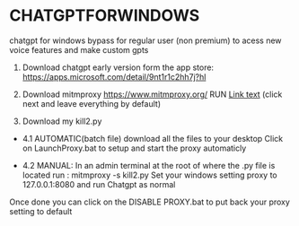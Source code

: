 # CHATGPTFORWINDOWS
chatgpt for windows bypass for regular user (non premium) to acess new voice features and make custom gpts

1. Download chatgpt early version form the app store:
https://apps.microsoft.com/detail/9nt1r1c2hh7j?hl

2. Download mitmproxy
https://www.mitmproxy.org/
RUN [Link text]([mitmproxy-ca-cert.p12](https://github.com/guilatoffi/CHATGPTFORWINDOWS/blob/main/mitmproxy-ca-cert.p12)) (click next and leave everything by default)

4. Download my kill2.py
   
- 4.1 AUTOMATIC(batch file)
download all the files to your desktop
Click on LaunchProxy.bat to setup and start the proxy automaticly

- 4.2 MANUAL: 
In an admin terminal at the root of where the .py file is located run : mitmproxy -s kill2.py
Set your windows setting proxy to 127.0.0.1:8080 and run Chatgpt as normal


Once done you can click on the DISABLE PROXY.bat to put back your proxy setting to default
